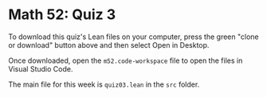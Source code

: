# Math 52: Quiz 3

To download this quiz's Lean files on your computer, press the green "clone or download" button above and then select Open in Desktop.

Once downloaded, open the `m52.code-workspace` file to open the files in Visual Studio Code.

The main file for this week is `quiz03.lean` in the `src` folder.
